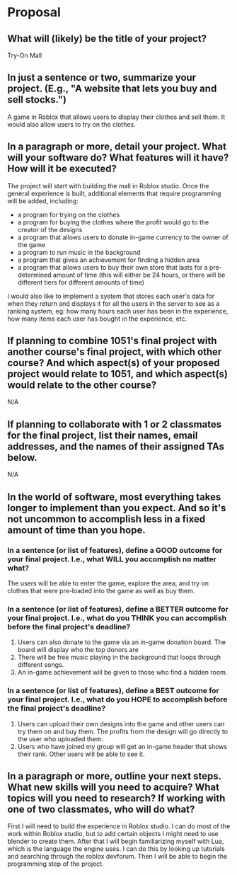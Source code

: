 # Proposal

## What will (likely) be the title of your project?

Try-On Mall

## In just a sentence or two, summarize your project. (E.g., "A website that lets you buy and sell stocks.")

A game in Roblox that allows users to display their clothes and sell them. It would also allow users to try on the clothes.

## In a paragraph or more, detail your project. What will your software do? What features will it have? How will it be executed?

The project will start with building the mall in Roblox studio. Once the general experience is built, additional elements that require programming will be added, including:
- a program for trying on the clothes
- a program for buying the clothes where the profit would go to the creator of the designs
- a program that allows users to donate in-game currency to the owner of the game
- a program to run music in the background
- a program that gives an achievement     for finding a hidden area
- a program that allows users to buy their own store that lasts for a pre-determined amount of time (this will either be 24 hours, or there will be different tiers for different amounts of time)

I would also like to implement a system that stores each user's data for when they return and displays it for all the users in the server to see as a ranking system, eg: how many hours each user has been in the experience, how many items each user has bought in the experience, etc.

## If planning to combine 1051's final project with another course's final project, with which other course? And which aspect(s) of your proposed project would relate to 1051, and which aspect(s) would relate to the other course?

N/A

## If planning to collaborate with 1 or 2 classmates for the final project, list their names, email addresses, and the names of their assigned TAs below.

N/A

## In the world of software, most everything takes longer to implement than you expect. And so it's not uncommon to accomplish less in a fixed amount of time than you hope.

### In a sentence (or list of features), define a GOOD outcome for your final project. I.e., what WILL you accomplish no matter what?

The users will be able to enter the game, explore the area, and try on clothes that were pre-loaded into the game as well as buy them.

### In a sentence (or list of features), define a BETTER outcome for your final project. I.e., what do you THINK you can accomplish before the final project's deadline?

1) Users can also donate to the game via an in-game donation board. The board will display who the top donors are
2) There will be free music playing in the background that loops through different songs.
3) An in-game achievement will be given to those who find a hidden room.

### In a sentence (or list of features), define a BEST outcome for your final project. I.e., what do you HOPE to accomplish before the final project's deadline?

1) Users can upload their own designs into the game and other users can try them on and buy them. The profits from the design will go directly to the user who uploaded them.
2) Users who have joined my group will get an in-game header that shows their rank. Other users will be able to see it. 

## In a paragraph or more, outline your next steps. What new skills will you need to acquire? What topics will you need to research? If working with one of two classmates, who will do what?

First I will need to build the experience in Roblox studio. I can do most of the work within Roblox studio, but to add certain objects I might need to use blender to create them. After that I will begin familiarizing myself with Lua, which is the language the engine uses. I can do this by looking up tutorials and searching through the roblox devforum. Then I will be able to begin the programming step of the project.
